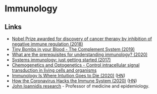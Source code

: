 # Immunology

## Links

- [Nobel Prize awarded for discovery of cancer therapy by inhibition of negative immune regulation (2018)](https://www.nobelprize.org/uploads/2018/10/press-medicine2018.pdf)
- [Tiny Bombs in your Blood - The Complement System (2019)](https://www.youtube.com/watch?v=BSypUV6QUNw)
- [What are the prerequisites for understanding immunology? (2020)](https://www.reddit.com/r/Immunology/comments/guvxg9/what_are_the_prerequisites_for_understanding/)
- [Systems immunology: just getting started (2017)](https://www.nature.com/articles/ni.3768)
- [Chemogenetics and Optogenetics - Control intracellular signal transduction in living cells and organisms](https://www.sciencedirect.com/journal/journal-of-molecular-biology/special-issue/106M8R5MBLF)
- [Immunology Is Where Intuition Goes to Die (2020)](https://www.theatlantic.com/health/archive/2020/08/covid-19-immunity-is-the-pandemics-central-mystery/614956/) ([HN](https://news.ycombinator.com/item?id=24069662))
- [How the Coronavirus Hacks the Immune System (2020)](https://www.newyorker.com/magazine/2020/11/09/how-the-coronavirus-hacks-the-immune-system) ([HN](https://news.ycombinator.com/item?id=24969667))
- [John Ioannidis research](https://profiles.stanford.edu/john-ioannidis) - Professor of medicine and epidemiology.
